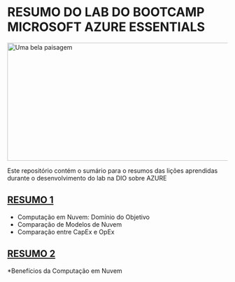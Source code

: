 # RESUMO DO LAB DO BOOTCAMP MICROSOFT AZURE ESSENTIALS

<img src="https://encrypted-tbn0.gstatic.com/images?q=tbn:ANd9GcQ0YmiRQ2sGIRmCrWsP_7FcWAneFSZU42NiFw&s" alt="Uma bela paisagem" width="748" height="270" />

Este repositório contém o sumário para o resumos das lições aprendidas durante o desenvolvimento do lab na DIO sobre AZURE

## [RESUMO 1](resumo1.md)
* Computação em Nuvem: Domínio do Objetivo
* Comparação de Modelos de Nuvem
* Comparação entre CapEx e OpEx

## [RESUMO 2](resumo2.md)
*Benefícios da Computação em Nuvem

